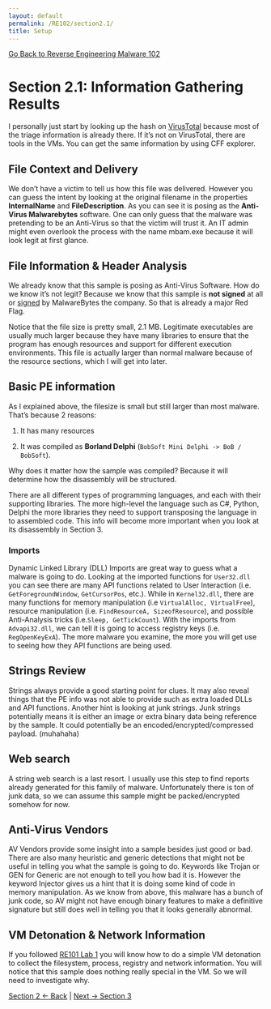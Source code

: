 ```yaml
---
layout: default
permalink: /RE102/section2.1/
title: Setup
---
```

[Go Back to Reverse Engineering Malware 102](https://securedorg.github.io/RE102/)

# Section 2.1: Information Gathering Results #

I personally just start by looking up the hash on [VirusTotal](https://www.virustotal.com) because most of the triage information is already there. If it’s not on VirusTotal, there are tools in the VMs. You can get the same information by using CFF explorer.

## File Context and Delivery ##
We don’t have a victim to tell us how this file was delivered. However you can guess the intent by looking at the original filename in the properties **InternalName** and **FileDescription**. As you can see it is posing as the **Anti-Virus Malwarebytes** software. One can only guess that the malware was pretending to be an Anti-Virus so that the victim will trust it. An IT admin might even overlook the process with the name mbam.exe because it will look legit at first glance.

## File Information & Header Analysis ##
We already know that this sample is posing as Anti-Virus Software. How do we know it’s not legit? Because we know that this sample is **not signed** at all or [signed](https://en.wikipedia.org/wiki/Code_signing) by MalwareBytes the company. So that is already a major Red Flag.

Notice that the file size is pretty small, 2.1 MB. Legitimate executables are usually much larger because they have many libraries to ensure that the program has enough resources and support for different execution environments. This file is actually larger than normal malware because of the resource sections, which I will get into later.

## Basic PE information ##
As I explained above, the filesize is small but still larger than most malware. 
That’s because 2 reasons: 

1) It has many resources

2) It was compiled as **Borland Delphi** (`BobSoft Mini Delphi -> BoB / BobSoft`).

Why does it matter how the sample was compiled? Because it will determine how the disassembly will be structured.

There are all different types of programming languages, and each with their supporting libraries. The more high-level the language such as C#, Python, Delphi the more libraries they need to support transposing the language in to assembled code. This info will become more important when you look at its disassembly in Section 3.

### Imports ###
Dynamic Linked Library (DLL) Imports are great way to guess what a malware is going to do.
Looking at the imported functions for `User32.dll` you can see there are many API functions related to User Interaction (i.e. `GetForegroundWindow`, `GetCursorPos`, etc.). While in `Kernel32.dll`, there are many functions for memory manipulation (i.e `VirtualAlloc, VirtualFree`), resource manipulation (i.e. `FindResourceA, SizeofResource`), and possible Anti-Analysis tricks (i.e.`Sleep, GetTickCount`). With the imports from `Advapi32.dll`, we can tell it is going to access registry keys (i.e. `RegOpenKeyExA`). The more malware you examine, the more you will get use to seeing how they API functions are being used.

## Strings Review ##
Strings always provide a good starting point for clues. It may also reveal things that the PE info was not able to provide such as extra  loaded DLLs and API functions. Another hint is looking at junk strings. Junk strings potentially means it is either an image or extra binary data being reference by the sample.  It could potentially be an encoded/encrypted/compressed payload. (muhahaha)

## Web search ##
A string web search is a last resort. I usually use this step to find reports already generated for this family of malware. Unfortunately there is ton of junk data, so we can assume this sample might be packed/encrypted somehow for now.

## Anti-Virus Vendors ##
AV Vendors provide some insight into a sample besides just good or bad. There are also many heuristic and generic detections that might not be useful in telling you what the sample is going to do. Keywords like Trojan or GEN for Generic are not enough to tell you how bad it is. However the keyword Injector gives us a hint that it is doing some kind of code in memory manipulation. As we know from above, this malware has a bunch of junk code, so AV might not have enough binary features to make a definitive signature but still does well in telling you that it looks generally abnormal.

## VM Detonation & Network Information ##
If you followed [RE101 Lab 1](https://securedorg.github.io/RE101/section4/) you will know how to do a simple VM detonation to collect the filesystem, process, registry and network information. You will notice that this sample does nothing really special in the VM. So we will need to investigate why.


[Section 2 <- Back](https://securedorg.github.io/RE102/section2.1) | [Next -> Section 3](https://securedorg.github.io/RE102/section3)

